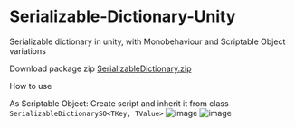 # Serializable-Dictionary-Unity
Serializable dictionary in unity, with Monobehaviour and Scriptable Object variations

Download package zip [SerializableDictionary.zip](https://github.com/Eduard-Malxa/Serializable-Dictionary-Unity/files/11429343/SerializableDictionary.zip)

How to use 

As Scriptable Object: Create script and inherit it from class ```SerializableDictionarySO<TKey, TValue>``` 
![image](https://user-images.githubusercontent.com/78969017/237053448-c2e41422-7ecd-42f0-be54-3b1c4c2ded92.png)
![image](https://user-images.githubusercontent.com/78969017/237053539-3509fa8e-c058-453c-a181-563124c3212e.png)

